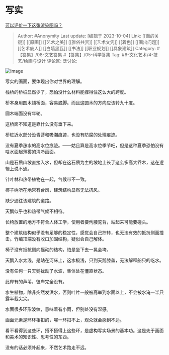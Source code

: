 # 写实
[可以评价一下这张渲染图吗？](https://www.zhihu.com/question/491354437/answer/2162918175)

> Author: #Anonymity
> Last update: [编辑于 2023-10-04]
> Link: [[画的关键]] [[原画]] [[艺术之美]] [[雅俗共赏]] [[艺术文凭]] [[着色]] [[画出问题]] [[艺术废人]] [[白墙黑瓦]] [[书法]] [[职业规划]] [[具象建筑]]
> Category: #【答集】/08-文艺答集 #【答集】/05-科学答集
> Tag: #6-文化艺术/4-技艺/绘画与设计
> 评论区:
> 泛讨论:

![Image](https://pic1.zhimg.com/50/v2-d0903e8c8cf73a08ad20d90861365908_720w.jpg?source=1940ef5c)

写实的画面，要体现出你对世界的理解。

栈桥的桥桩显然少了，恐怕没什么材料能撑得住这么大的跨度。

桥本身用圆木铺桥面，容易崴脚。而且这圆木的方向应该转九十度。

圆木端面没有年轮。

这桥面不知道是靠什么没有垂下来。

桥桩近水部分没青苔和吸潮痕迹，也没有防腐的处理痕迹。

没有夏季涨水的高水位痕迹。——姑且算是高水位季节吧，但是这种夏季恐怕没有啥水面起薄雾的清冷画面。

山是石质山坡直接入水，但却在这石质为主的坡地上长了这么多高大乔木，这在逻辑上说不通。

针叶林和热带植物在一起，气候带不一致。

椰子树所在地常有台风，建筑结构显然无法抗风。

缺少通往该建筑的道路。

天鹅似乎也和热带气候不相符。

长椅放置的地方不符合人体工学，使用者要佝腰驼背，站起来可能要碰头。

整个建筑结构似乎没有足够的稳定性，感觉会自己拧转，也无法有效的抵抗侧面撞击。竹编顶端没有收口加固结构，疑似会自己解体。

椅子没有抵抗侧向摇动的结构，怕是坐下去一晃会垮。

天鹅入水太浅，是站在河床上，这水极浅，只到天鹅膝盖，无法解释船只的吃水。

没有任何一只天鹅扰动了水波，集体处在僵直状态。

此岸有的芦苇，彼岸完全没有。

水生植物，除非突然发洪水，否则叶片一般被高举到水面以上，不会被水淹一半只露半截尖尖。

水面很多环形波纹，意味着有小雨，但别处没有湿感。

画面元素是环环相扣的，哪一环扣不上，观众就会感到不适。

看不看得到这些环，搭不搭得上这些环，是虚构写实场景的基本功。这是先于画面和美术的知识性、思考性的东西。

没有的话必须补起来，不然艺术路走不远。

